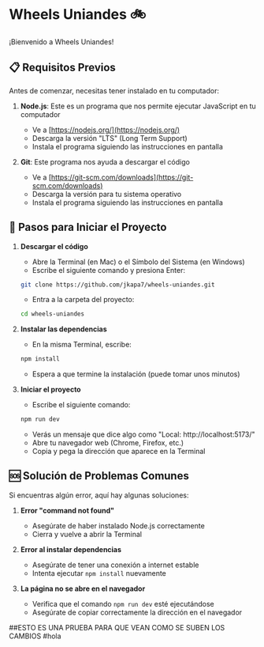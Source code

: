 # Wheels Uniandes 🚲

¡Bienvenido a Wheels Uniandes!

## 📋 Requisitos Previos

Antes de comenzar, necesitas tener instalado en tu computador:

1. **Node.js**: Este es un programa que nos permite ejecutar JavaScript en tu computador

   - Ve a [https://nodejs.org/](https://nodejs.org/)
   - Descarga la versión "LTS" (Long Term Support)
   - Instala el programa siguiendo las instrucciones en pantalla

2. **Git**: Este programa nos ayuda a descargar el código
   - Ve a [https://git-scm.com/downloads](https://git-scm.com/downloads)
   - Descarga la versión para tu sistema operativo
   - Instala el programa siguiendo las instrucciones en pantalla

## 🚀 Pasos para Iniciar el Proyecto

1. **Descargar el código**

   - Abre la Terminal (en Mac) o el Símbolo del Sistema (en Windows)
   - Escribe el siguiente comando y presiona Enter:

   ```bash
   git clone https://github.com/jkapa7/wheels-uniandes.git
   ```

   - Entra a la carpeta del proyecto:

   ```bash
   cd wheels-uniandes
   ```

2. **Instalar las dependencias**

   - En la misma Terminal, escribe:

   ```bash
   npm install
   ```

   - Espera a que termine la instalación (puede tomar unos minutos)

3. **Iniciar el proyecto**
   - Escribe el siguiente comando:
   ```bash
   npm run dev
   ```
   - Verás un mensaje que dice algo como "Local: http://localhost:5173/"
   - Abre tu navegador web (Chrome, Firefox, etc.)
   - Copia y pega la dirección que aparece en la Terminal

## 🆘 Solución de Problemas Comunes

Si encuentras algún error, aquí hay algunas soluciones:

1. **Error "command not found"**

   - Asegúrate de haber instalado Node.js correctamente
   - Cierra y vuelve a abrir la Terminal

2. **Error al instalar dependencias**

   - Asegúrate de tener una conexión a internet estable
   - Intenta ejecutar `npm install` nuevamente

3. **La página no se abre en el navegador**
   - Verifica que el comando `npm run dev` esté ejecutándose
   - Asegúrate de copiar correctamente la dirección en el navegador

##ESTO ES UNA PRUEBA PARA QUE VEAN COMO SE SUBEN LOS CAMBIOS
#hola